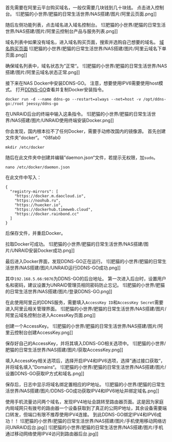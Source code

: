 首先需要在阿里云平台购买域名，一般仅需要几块钱到几十块钱。
点击进入控制台。
![[肥猫的小世界/肥猫的日常生活世界/NAS搭建/图片/阿里云页面.png]]

随后左侧功能列表，点击域名进入域名控制台。
![[肥猫的小世界/肥猫的日常生活世界/NAS搭建/图片/阿里云控制台产品与服务列表.png]]

域名列表中如果没有域名，进入域名购买页面，搜索并选购自己想要的域名。
[域名购买页面](wanwang.aliyun.com)
![[肥猫的小世界/肥猫的日常生活世界/NAS搭建/图片/阿里云域名下单页面.png]]


确保域名列表中，域名状态为”正常“。
![[肥猫的小世界/肥猫的日常生活世界/NAS搭建/图片/阿里云域名状态正常.png]]

接下来在NAS Docker中安装DDNS-GO。
注意，想要使用IPV6需要使用host模式。
打开[DDNS-GO](https://github.com/jeessy2/ddns-go)查看并复制Docker安装指令。
```
docker run -d --name ddns-go --restart=always --net=host -v /opt/ddns-go:/root jeessy/ddns-go
```

在UNRAID后台的终端中输入这条指令。
![[肥猫的小世界/肥猫的日常生活世界/NAS搭建/图片/UNRAID使用终端安装Docker.png]]

你会发现，国内根本拉不了任何Docker，需要手动修改国内的镜像源。
首先创建文件夹”docker“。 ^08fab0
```
mkdir /etc/docker
```
随后在此文件夹中创建并编辑”daemon.json“文件，若提示无权限，加`sudo`。
```
nano /etc/docker/daemon.json
```
在此文件中写入：
```
{
  "registry-mirrors": [
    "https://docker.m.daocloud.io",
    "https://noohub.ru",
    "https://huecker.io",
    "https://dockerhub.timeweb.cloud",
    "https://docker.rainbond.cc"
  ]
}
```
后保存文件，并重启Docker。

拉取Docker可成功。
![[肥猫的小世界/肥猫的日常生活世界/NAS搭建/图片/UNRAID安装Docker成功.png]]

最后进入Docker界面，发现DDNS-GO正在运行。
![[肥猫的小世界/肥猫的日常生活世界/NAS搭建/图片/UNRAID运行DDNS-GO成功.png]]

其中`192.168.5.66:9876`为DDNS-GO的后台地址。
第一次进入后台时，设置用户名和密码，建议设置为UNRAID管理员相同密码防止忘记。
![[肥猫的小世界/肥猫的日常生活世界/NAS搭建/图片/登录DDNS-GO.png]]

在此使用阿里云的DDNS服务，需要填入`AccessKey ID`和`AccessKey Secret`需要进入阿里云相关管理界面。
![[肥猫的小世界/肥猫的日常生活世界/NAS搭建/图片/阿里云域名控制台进入AccessKey页面.png]]

创建一个AccessKey。
![[肥猫的小世界/肥猫的日常生活世界/NAS搭建/图片/阿里云控制台创建AccessKey.png]]

保存好自己的AccessKey，并将其填入DDNS-GO相关选项中。
![[肥猫的小世界/肥猫的日常生活世界/NAS搭建/图片/获取AccessKey.png]]

填入AccessKey相关选项后，选择开启IPV4和IPV6选项，选择”通过接口获取“，并将域名填入”Domains“。
![[肥猫的小世界/肥猫的日常生活世界/NAS搭建/图片/设置DDNS-GO获取IP方式和域名.png]]

保存后，日志中显示将域名绑定置相应的IP地址。
![[肥猫的小世界/肥猫的日常生活世界/NAS搭建/图片/DDNS-GO成功获取IPV4和IPV6地址并绑定域名.png]]

使用手机流量访问两个域名，发现IPV4地址会跳转至路由器页面。这是因为家庭内局域网只有拨号的路由器一个设备获取到了真正的公网IP地址，其余设备需要端口转发，但端口有限不推荐使用IPV4连接。
到此DDNS-GO绑定IPV4和IPV6成功！！
![[肥猫的小世界/肥猫的日常生活世界/NAS搭建/图片/手机使用移动网络访问UNRAID后台.jpg]]
![[肥猫的小世界/肥猫的日常生活世界/NAS搭建/图片/手机通过移动网络使用IPV4访问到路由器后台.jpg]]
